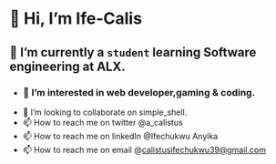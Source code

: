 # 👋 Hi, I’m Ife-Calis
## 🌱 I’m currently a `student` learning Software engineering at ALX.
- ### 👀 I’m interested in web developer,gaming & coding.
- 💞️ I’m looking to collaborate on simple_shell.
- 📫 How to reach me on twitter @a_calistus
- 📫 How to reach me on linkedIn @Ifechukwu Anyika
- 📫 How to reach me on email @calistusifechukwu39@gmail.com
<!---
Ife-Calis/Ife-Calis is a ✨ special ✨ repository because its `README.md` (this file) appears on your GitHub profile.
You can click the Preview link to take a look at your changes.
--->
